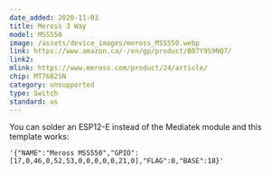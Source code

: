 ```yaml
---
date_added: 2020-11-03
title: Meross 3 Way
model: MSS550
image: /assets/device_images/meross_MSS550.webp
link: https://www.amazon.ca/-/en/gp/product/B07Y9S9NQ7/
link2: 
mlink: https://www.meross.com/product/24/article/
chip: MT7682SN
category: unsupported
type: Switch
standard: us
---
```

You can solder an ESP12-E instead of the Mediatek module and this template works: 

```console
'{"NAME":"Meross MSS550","GPIO":[17,0,46,0,52,53,0,0,0,0,0,21,0],"FLAG":0,"BASE":18}' 
```